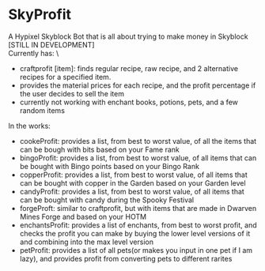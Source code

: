 # SkyProfit
A Hypixel Skyblock Bot that is all about trying to make money in Skyblock \
[STILL IN DEVELOPMENT] \
Currently has: \
- craftprofit [item]: finds regular recipe, raw recipe, and 2 alternative recipes for a specified item.
 - provides the material prices for each recipe, and the profit percentage if the user decides to sell the item
 - currently not working with enchant books, potions, pets, and a few random items

In the works:
- cookeProfit: provides a list, from best to worst value, of all the items that can be bough with bits based on your Fame rank
- bingoProfit: provides a list, from best to worst value, of all items that can be bought with Bingo points based on your Bingo Rank
- copperProfit: provides a list, from best to worst value, of all items that can be bought with copper in the Garden based on your Garden level
- candyProfit: provides a list, from best to worst value, of all items that can be bought with candy during the Spooky Festival
- forgeProft: similar to craftprofit, but with items that are made in Dwarven Mines Forge and based on your HOTM
- enchantsProfit: provides a list of enchants, from best to worst profit, and checks the profit you can make by buying the lower level versions of it and combining into the max level version
- petProfit: provides a list of all pets(or makes you input in one pet if I am lazy), and provides profit from converting pets to different rarites



